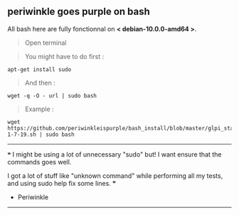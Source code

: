 ## periwinkle goes purple on bash

All bash here are fully fonctionnal on **< debian-10.0.0-amd64 >**.

> Open terminal 

> You might have to do first :
```
apt-get install sudo
```
> And then :
```
wget -q -O - url | sudo bash
```
> Example :
```
wget https://github.com/periwinkleispurple/bash_install/blob/master/glpi_standalone_v-1-7-19.sh | sudo bash
```
_____________________________________________________________________________________________________________________
 ❝ I might be using a lot of unnecessary "sudo" but! I want ensure that the commands goes well.
 
 I got a lot of stuff like "unknown command" while performing all my tests, and using sudo help fix some lines. ❞
 
- Periwinkle
_____________________________________________________________________________________________________________________

